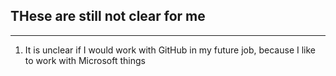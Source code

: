 ## THese are still not clear for me

---

1. It is unclear if I would work with GitHub in my future job, because I like to work with Microsoft things



